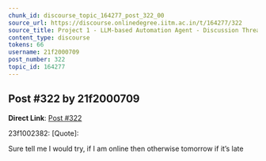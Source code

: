 ```yaml
---
chunk_id: discourse_topic_164277_post_322_00
source_url: https://discourse.onlinedegree.iitm.ac.in/t/164277/322
source_title: Project 1 - LLM-based Automation Agent - Discussion Thread [TDS Jan 2025]
content_type: discourse
tokens: 66
username: 21f2000709
post_number: 322
topic_id: 164277
---
```


## Post #322 by 21f2000709

**Direct Link**: [Post #322](https://discourse.onlinedegree.iitm.ac.in/t/164277/322)

23f1002382:
[Quote]:

Sure tell me I would try, if I am online then otherwise tomorrow if it’s late
